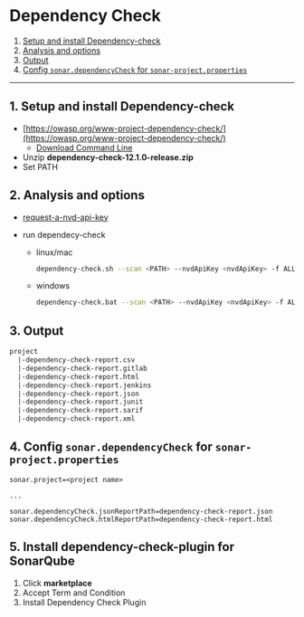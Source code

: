 # Dependency Check

1. [Setup and install Dependency-check](#1-setup-and-install-dependency-check)
2. [Analysis and options](#2-analysis-and-options)
3. [Output](#3-output)
4. [Config `sonar.dependencyCheck` for `sonar-project.properties`](#4-config-sonardependencycheck-for-sonar-projectproperties)

---

## 1. Setup and install Dependency-check

- [https://owasp.org/www-project-dependency-check/](https://owasp.org/www-project-dependency-check/)
  - [Download Command Line](https://github.com/dependency-check/DependencyCheck/releases/download/v12.1.0/dependency-check-12.1.0-release.zip)
- Unzip **dependency-check-12.1.0-release.zip**
- Set PATH

## 2. Analysis and options

- [request-a-nvd-api-key](https://nvd.nist.gov/developers/request-an-api-key)
- run dependecy-check

  - linux/mac

    ```sh
    dependency-check.sh --scan <PATH> --nvdApiKey <nvdApiKey> -f ALL --enableExperimental
    ```

  - windows

    ```sh
    dependency-check.bat --scan <PATH> --nvdApiKey <nvdApiKey> -f ALL --enableExperimental
    ```

## 3. Output

```txt
project
  |-dependency-check-report.csv
  |-dependency-check-report.gitlab
  |-dependency-check-report.html
  |-dependency-check-report.jenkins
  |-dependency-check-report.json
  |-dependency-check-report.junit
  |-dependency-check-report.sarif
  |-dependency-check-report.xml
```

## 4. Config `sonar.dependencyCheck` for `sonar-project.properties`

```properties
sonar.project=<project name>

...

sonar.dependencyCheck.jsonReportPath=dependency-check-report.json
sonar.dependencyCheck.htmlReportPath=dependency-check-report.html
```

## 5. Install dependency-check-plugin for SonarQube

1. Click **marketplace**
2. Accept Term and Condition
3. Install Dependency Check Plugin